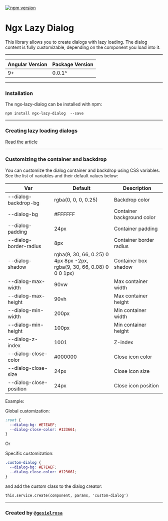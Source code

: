 [![npm version](https://badge.fury.io/js/ngx-lazy-dialog.svg)](https://www.npmjs.com/package/ngx-lazy-dialog)

# Ngx Lazy Dialog

This library allows you to create dialogs with lazy loading.
The dialog content is fully customizable, depending on the component you load into it.

<hr>

| Angular Version | Package Version |
| ----------- | ----------- |
| 9+ | 0.0.1^ |

<hr>

### Installation

The ngx-lazy-dialog can be installed with npm:

`npm install ngx-lazy-dialog  --save`

<hr>

### Creating lazy loading dialogs

[Read the article](https://medium.com/@gesielr/ngx-lazy-dialog-lazy-loading-dialogs-in-angular-498edf937e3e)

<hr>

### Customizing the container and backdrop

You can customize the dialog container and backdrop using CSS variables.
See the list of variables and their default values below:

| Var | Default | Description |
| ----------- | ----------- | ----------- |
| --dialog-backdrop-bg | rgba(0, 0, 0, 0.25) | Backdrop color |
| --dialog-bg | #FFFFFF | Container background color |
| --dialog-padding | 24px | Container padding |
| --dialog-border-radius | 8px | Container border radius |
| --dialog-shadow | rgba(9, 30, 66, 0.25) 0 4px 8px -2px, <br>  rgba(9, 30, 66, 0.08) 0 0 0 1px) | Container box shadow |
| --dialog-max-width | 90vw | Max container width |
| --dialog-max-height | 90vh | Max container height |
| --dialog-min-width | 200px | Min container width |
| --dialog-min-height | 100px | Min container height |
| --dialog-z-index | 1001 | Z-index |
| --dialog-close-color | #000000 | Close icon color |
| --dialog-close-size | 24px | Close icon size |
| --dialog-close-position | 24px | Close icon position |


Example:

Global customization:

``` css
:root {
  --dialog-bg: #E7EAEF;
  --dialog-close-color: #123661;
}
```

Or

Specific customization:

``` css
.custom-dialog {
  --dialog-bg: #E7EAEF;
  --dialog-close-color: #123661;
}
```

and add the custom class to the dialog creator:

```
this.service.create(component, params, 'custom-dialog')
```


<hr>

### Created by [`@gesielrosa`](https://github.com/gesielrosa)

